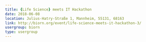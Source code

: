 ```yaml
---
title: {Life Science} meets IT Hackathon
date: 2018-06-08
location: Julius-Hatry-Straße 1, Mannheim, 55131, 68163
link: http://biorn.org/event/life-science-meets-it-hackathon-3/
usergroup: biorn
type: usergroup
---
```

